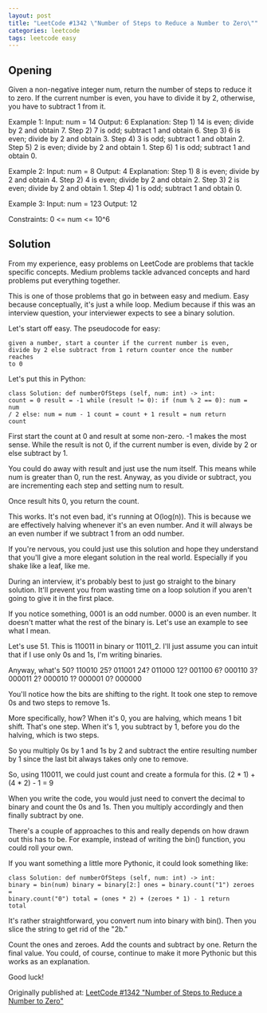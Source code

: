 ```yaml
---
layout: post
title: "LeetCode #1342 \"Number of Steps to Reduce a Number to Zero\""
categories: leetcode
tags: leetcode easy
---
```


## Opening

Given a non-negative integer num, return the number of steps to reduce it to zero. If the current number is even, you have to divide it by 2, otherwise, you have to subtract 1 from it.

Example 1:
Input: num = 14
Output: 6
Explanation: 
Step 1) 14 is even; divide by 2 and obtain 7. 
Step 2) 7 is odd; subtract 1 and obtain 6.
Step 3) 6 is even; divide by 2 and obtain 3. 
Step 4) 3 is odd; subtract 1 and obtain 2. 
Step 5) 2 is even; divide by 2 and obtain 1. 
Step 6) 1 is odd; subtract 1 and obtain 0.

Example 2:
Input: num = 8
Output: 4
Explanation: 
Step 1) 8 is even; divide by 2 and obtain 4. 
Step 2) 4 is even; divide by 2 and obtain 2. 
Step 3) 2 is even; divide by 2 and obtain 1. 
Step 4) 1 is odd; subtract 1 and obtain 0.

Example 3:
Input: num = 123
Output: 12

Constraints:
0 <= num <= 10^6

## Solution

From my experience, easy problems on LeetCode are problems that tackle specific concepts. Medium problems tackle advanced concepts and hard problems put everything together.

This is one of those problems that go in between easy and medium. Easy because conceptually, it's just a while loop. Medium because if this was an interview question, your interviewer expects to see a binary solution.

Let's start off easy. The pseudocode for easy:

<code>given a number, start a counter
if the current number is even, divide by 2
else subtract from 1
return counter once the number reaches to 0</code>

Let's put this in Python:

<code>class Solution:
    def numberOfSteps (self, num: int) -> int:
        count = 0
        result = -1
        while (result != 0):
            if (num % 2 == 0):
                num = num / 2
            else:
                num = num - 1
            count = count + 1
            result = num
        return count</code>
        
First start the count at 0 and result at some non-zero. -1 makes the most sense. While the result is not 0, if the current number is even, divide by 2 or else subtract by 1.

You could do away with result and just use the num itself. This means while num is greater than 0, run the rest. Anyway, as you divide or subtract, you are incrementing each step and setting num to result.

Once result hits 0, you return the count.

This works. It's not even bad, it's running at O(log(n)). This is because we are effectively halving whenever it's an even number. And it will always be an even number if we subtract 1 from an odd number.

If you're nervous, you could just use this solution and hope they understand that you'll give a more elegant solution in the real world. Especially if you shake like a leaf, like me.

During an interview, it's probably best to just go straight to the binary solution. It'll prevent you from wasting time on a loop solution if you aren't going to give it in the first place.

If you notice something, 0001 is an odd number. 0000 is an even number. It doesn't matter what the rest of the binary is. Let's use an example to see what I mean.

Let's use 51. This is 110011 in binary or 11011_2. I'll just assume you can intuit that if I use only 0s and 1s, I'm writing binaries.

Anyway, what's 50? 110010
25? 011001
24? 011000
12? 001100
6? 000110
3? 000011
2? 000010
1? 000001
0? 000000

You'll notice how the bits are shifting to the right. It took one step to remove 0s and two steps to remove 1s.

More specifically, how? When it's 0, you are halving, which means 1 bit shift. That's one step. When it's 1, you subtract by 1, before you do the halving, which is two steps.

So you multiply 0s by 1 and 1s by 2 and subtract the entire resulting number by 1 since the last bit always takes only one to remove.

So, using 110011, we could just count and create a formula for this. (2 * 1) + (4 * 2) - 1 = 9

When you write the code, you would just need to convert the decimal to binary and count the 0s and 1s. Then you multiply accordingly and then finally subtract by one.

There's a couple of approaches to this and really depends on how drawn out this has to be. For example, instead of writing the bin() function, you could roll your own.

If you want something a little more Pythonic, it could look something like:

<code>class Solution:
    def numberOfSteps (self, num: int) -> int:
        binary = bin(num)
        binary = binary[2:]
        ones = binary.count("1")
        zeroes = binary.count("0")
        total = (ones * 2) + (zeroes * 1) - 1
        return total</code>

It's rather straightforward, you convert num into binary with bin(). Then you slice the string to get rid of the "2b."

Count the ones and zeroes. Add the counts and subtract by one. Return the final value. You could, of course, continue to make it more Pythonic but this works as an explanation.

Good luck!

Originally published at: [LeetCode #1342 "Number of Steps to Reduce a Number to Zero"](https://medium.com/@cassandriel/leetcode-1342-number-of-steps-to-reduce-a-number-to-zero-130b5cafa199)
